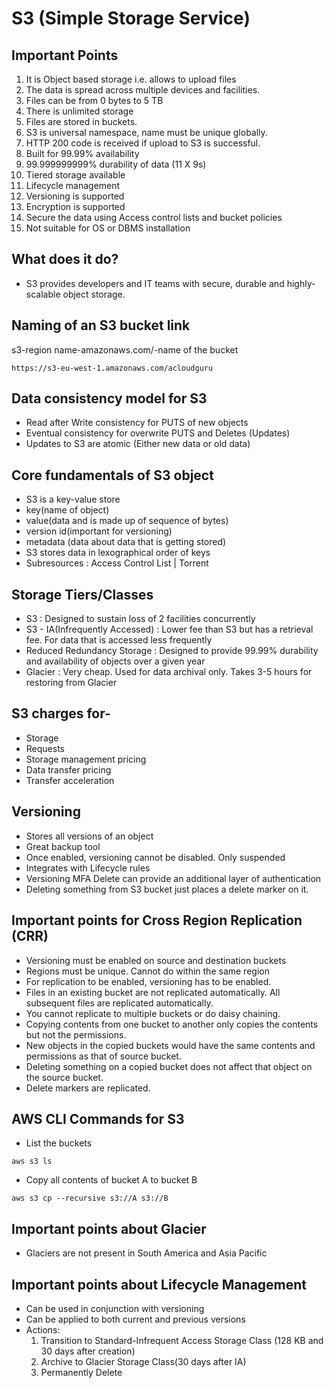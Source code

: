 # S3 (Simple Storage Service)

## Important Points
1. It is Object based storage i.e. allows to upload files
2. The data is spread across multiple devices and facilities.
3. Files can be from 0 bytes to 5 TB
4. There is unlimited storage
5. Files are stored in buckets.
6. S3 is universal namespace, name must be unique globally.
7. HTTP 200 code is received if upload to S3 is successful. 
8. Built for 99.99% availability
9. 99.999999999% durability of data (11 X 9s)
10. Tiered storage available
11. Lifecycle management
12. Versioning is supported
13. Encryption is supported
14. Secure the data using Access control lists and bucket policies
15. Not suitable for OS or DBMS installation

## What does it do?
- S3 provides developers and IT teams with secure, durable and highly-scalable object storage.

## Naming of an S3 bucket link
s3-region name-amazonaws.com/-name of the bucket
```
https://s3-eu-west-1.amazonaws.com/acloudguru
```

## Data consistency model for S3
- Read after Write consistency for PUTS of new objects
- Eventual consistency for overwrite PUTS and Deletes (Updates)
- Updates to S3 are atomic (Either new data or old data)

## Core fundamentals of S3 object
- S3 is a key-value store
- key(name of object)
- value(data and is made up of sequence of bytes)
- version id(important for versioning)
- metadata (data about data that is getting stored)
- S3 stores data in lexographical order of keys
- Subresources : Access Control List | Torrent

## Storage Tiers/Classes
- S3 : Designed to sustain loss of 2 facilities concurrently
- S3 - IA(Infrequently Accessed) : Lower fee than S3 but has a retrieval fee. For data that is accessed less frequently
- Reduced Redundancy Storage : Designed to provide 99.99% durability and availability of objects over a given year
- Glacier : Very cheap. Used for data archival only. Takes 3-5 hours for restoring from Glacier

## S3 charges for-
- Storage
- Requests
- Storage management pricing
- Data transfer pricing
- Transfer acceleration

## Versioning
 - Stores all versions of an object
 - Great backup tool
 - Once enabled, versioning cannot be disabled. Only suspended
 - Integrates with Lifecycle rules
 - Versioning MFA Delete can provide an additional layer of authentication
 - Deleting something from S3 bucket just places a delete marker on it.

## Important points for Cross Region Replication (CRR)
 - Versioning must be enabled on source and destination buckets
 - Regions must be unique. Cannot do within the same region
 - For replication to be enabled, versioning has to be enabled.
 - Files in an existing bucket are not replicated automatically. All subsequent files are replicated automatically.
 - You cannot replicate to multiple buckets or do daisy chaining.
 - Copying contents from one bucket to another only copies the contents but not the permissions.
 - New objects in the copied buckets would have the same contents and permissions as that of source bucket.
 - Deleting something on a copied bucket does not affect that object on the source bucket.
 - Delete markers are replicated.

## AWS CLI Commands for S3
 - List the buckets
```
aws s3 ls
```
 - Copy all contents of bucket A to bucket B
```
aws s3 cp --recursive s3://A s3://B
```

## Important points about Glacier
 - Glaciers are not present in South America and Asia Pacific

## Important points about Lifecycle Management
 - Can be used in conjunction with versioning
 - Can be applied to both current and previous versions
 - Actions: 
 	1. Transition to Standard-Infrequent Access Storage Class (128 KB and 30 days after creation)
 	2. Archive to Glacier Storage Class(30 days after IA)
 	3. Permanently Delete
